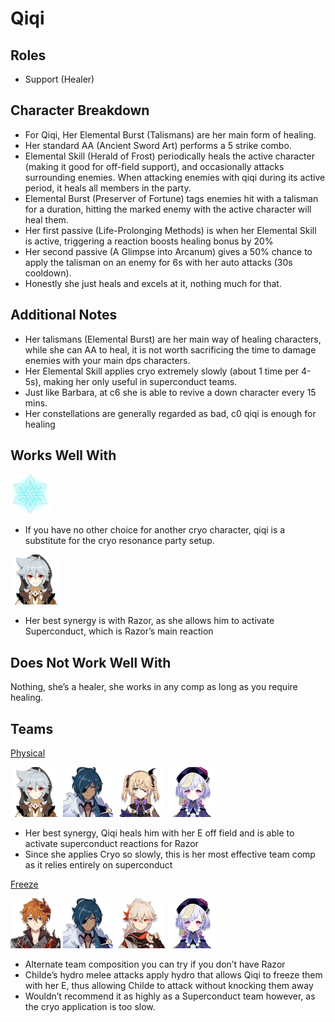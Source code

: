 # Qiqi

## Roles

* Support \(Healer\)

## Character Breakdown

* For Qiqi, Her Elemental Burst \(Talismans\) are her main form of healing.
* Her standard AA \(Ancient Sword Art\) performs a 5 strike combo.
* Elemental Skill \(Herald of Frost\) periodically heals the active character \(making it good for off-field support\), and occasionally attacks surrounding enemies. When attacking enemies with qiqi during its active period, it heals all members in the party.
* Elemental Burst \(Preserver of Fortune\) tags enemies hit with a talisman for a duration, hitting the marked enemy with the active character will heal them.
* Her first passive \(Life-Prolonging Methods\) is when her Elemental Skill is active, triggering a reaction boosts healing bonus by 20%
* Her second passive \(A Glimpse into Arcanum\) gives a 50% chance to apply the talisman on an enemy for 6s with her auto attacks \(30s cooldown\).
* Honestly she just heals and excels at it, nothing much for that.

## Additional Notes

* Her talismans \(Elemental Burst\) are her main way of healing characters, while she can AA to heal, it is not worth sacrificing the time to damage enemies with your main dps characters.
* Her Elemental Skill applies cryo extremely slowly \(about 1 time per 4-5s\), making her only useful in superconduct teams.
* Just like Barbara, at c6 she is able to revive a down character every 15 mins.
* Her constellations are generally regarded as bad, c0 qiqi is enough for healing

## Works Well With

![](../../.gitbook/assets/element_cryo.webp) 

* If you have no other choice for another cryo character, qiqi is a substitute for the cryo resonance party setup.

![](../../.gitbook/assets/ui_avataricon_razor.png) 

* Her best synergy is with Razor, as she allows him to activate Superconduct, which is Razor’s main reaction

## Does Not Work Well With

Nothing, she’s a healer, she works in any comp as long as you require healing.

## Teams

[Physical](../../teams/physical.md)

![](../../.gitbook/assets/ui_avataricon_razor.png) ![](../../.gitbook/assets/ui_avataricon_kaeya.png) ![](../../.gitbook/assets/ui_avataricon_fischl.png) ![](../../.gitbook/assets/ui_avataricon_qiqi.png) 

* Her best synergy, Qiqi heals him with her E off field and is able to activate superconduct reactions for Razor
* Since she applies Cryo so slowly, this is her most effective team comp as it relies entirely on superconduct

[Freeze](../../teams/freeze.md)

![](../../.gitbook/assets/ui_avataricon_tartaglia.png) ![](../../.gitbook/assets/ui_avataricon_kaeya.png) ![](../../.gitbook/assets/ui_avataricon_kazuha.png) ![](../../.gitbook/assets/ui_avataricon_qiqi.png) 

* Alternate team composition you can try if you don’t have Razor
* Childe’s hydro melee attacks apply hydro that allows Qiqi to freeze them with her E, thus allowing Childe to attack without knocking them away
* Wouldn’t recommend it as highly as a Superconduct team however, as the cryo application is too slow.

